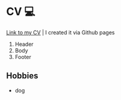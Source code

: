 # CV 💻 

[Link to my CV](https://vikamnv.github.io/CV2/) | I created it via Github pages

1. Header
2. Body
3. Footer

## Hobbies
- dog
